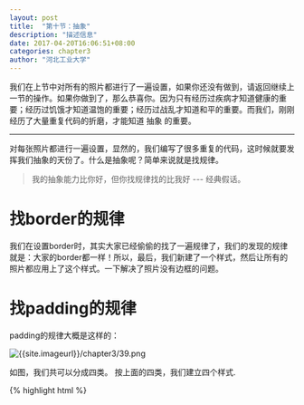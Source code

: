 ```yaml
---
layout: post
title:  "第十节：抽象"
description: "描述信息"
date: 2017-04-20T16:06:51+08:00
categories: chapter3
author: "河北工业大学"
---
```

我们在上节中对所有的照片都进行了一遍设置，如果你还没有做到，请返回继续上一节的操作。如果你做到了，那么恭喜你。因为只有经历过疾病才知道健康的重要；经历过饥饿才知道温饱的重要；经历过战乱才知道和平的重要。而我们，刚刚经历了大量重复代码的折磨，才能知道 抽象 的重要。

<hr />
对每张照片都进行一遍设置，显然的，我们编写了很多重复的代码，这时候就要发挥我们抽象的天份了。什么是抽象呢？简单来说就是找规律。

> 我的抽象能力比你好，但你找规律找的比我好 --- 经典假话。

# 找border的规律

我们在设置border时，其实大家已经偷偷的找了一遍规律了，我们的发现的规律就是：大家的border都一样！所以，最后，我们新建了一个样式，然后让所有的照片都应用上了这个样式。一下解决了照片没有边框的问题。


# 找padding的规律

padding的规律大概是这样的：

![{{site.imageurl}}/chapter3/39.png]({{site.imageurl}}/chapter3/39.png)

如图，我们共可以分成四类。
按上面的四类，我们建立四个样式.

{% highlight html %}
    <style type="text/css">
        /* 这里是样式表中的注释 */
        /* 左浮动 */
        .left {
            float: left;
        }
        
        /* 清除浮动影响 */
        .clear {
            clear: left;
        }
        
        /* 为照片设置统一border */
        .photoBorder {
            border-width: 10px;
            border-style: solid;;
            border-color: #060504;
        }

        .paddingStyle1 {

        }

        .paddingStyle2 {

        }

        .paddingStyle3 {

        }

        .paddingStyle4 {
            
        }
    </style>
{% endhighlight %}

然后，依次调整每个样式并应用：

## paddingStyle1
此样式，我们在进行第一张照片的`padding`定制时，已经设计过了，计上面各8px 左右各12px.
{% highlight css %}
        .paddingStyle1 {
            padding:8px 12px;
        }
{% endhighlight %}

然后，我们应用到对应的盒子上。

{% highlight html %}
<!DOCTYPE html>
<html lang="zh-hans">

<head>
    <meta charset="UTF-8">
    <title>照片墙</title>
    
    <!-- 以下是CSS代码，放到<style>标签中 -->
    <style type="text/css">
        /* 这里是样式表中的注释 */
        /* 左浮动 */
        .left {
            float: left;
        }
        
        /* 清除浮动影响 */
        .clear {
            clear: left;
        }
        
        /* 为照片设置统一border */
        .photoBorder {
            border-width: 10px;
            border-style: solid;;
            border-color: #060504;
        }

        .paddingStyle1 {
            padding:8px 12px;
        }

        .paddingStyle2 {

        }

        .paddingStyle3 {

        }

        .paddingStyle4 {

        }
    </style>
</head>

<body>
    <!-- 画一个大框 -->
    <div>
        <!-- 行1 -->
        <div>
            <!-- 1.1 -->
            <div class="left">
                <!-- 1.1.1 -->
                <div>
                    <!-- 1.1.1.1 -->
                    <div class="left photoBorder paddingStyle1"><img src="1.png" /></div>
                    <!-- 1.1.1.2 -->
                    <div class="left photoBorder paddingStyle1"><img src="2.png" /></div>
                    <!-- clear -->
                    <div class="clear"></div>
                </div>
                <!-- 1.1.2 -->
                <div class="photoBorder"><img src="3.png" /></div>
            </div>
            <!-- 1.2 -->
            <div class="left">
                <!-- 1.2.1 -->
                <div class="photoBorder paddingStyle1"><img src="4.png" /></div>
                <!-- 1.2.2 -->
                <div class="photoBorder paddingStyle1"><img src="5.png" /></div>
            </div>
            <!-- 1.3 -->
            <div class="left photoBorder"><img src="6.png" /></div>
            <!-- clear -->
            <div class="clear"></div>
        </div>
        <!-- 行2 -->
        <div>
            <!-- 2.1 -->
            <div class="left photoBorder paddingStyle1"><img src="7.png" /></div>
            <!-- 2.2 -->
            <div class="left photoBorder "><img src="8.png" /></div>
            <!-- 2.3 -->
            <div class="left photoBorder paddingStyle1"><img src="9.png" /></div>
            <!-- 2.4 -->
            <div class="left photoBorder paddingStyle1"><img src="10.png" /></div>
            <!-- clear -->
            <div class="clear"></div>
        </div>
    </div>
</body>
</html>
{% endhighlight %}

效果：

![{{site.imageurl}}/chapter3/40.png]({{site.imageurl}}/chapter3/40.png)

## paddingStyle2
上右下左均20px

{% highlight css %}
        .paddingStyle2 {
            padding:20px;
        }
{% endhighlight %}

应用到第二组盒子上
{% highlight html %}
                <!-- 1.1.2 -->
                <div class="photoBorder paddingStyle2"><img src="3.png" /></div>
{% endhighlight %}

效果：

![{{site.imageurl}}/chapter3/41.png]({{site.imageurl}}/chapter3/41.png)

## paddingStyle3
上右下左均20px

{% highlight css %}
        .paddingStyle3 {
            padding:20px;
        }
{% endhighlight %}

应用到第三组盒子上

{% highlight html %}
            <!-- 1.3 -->
            <div class="left photoBorder paddingStyle3"><img src="6.png" /></div>
{% endhighlight %}

效果：

![{{site.imageurl}}/chapter3/42.png]({{site.imageurl}}/chapter3/42.png)


## paddingStyle4
上下左右各0px

是的，由于盒子默认的就是0px,所以我们什么也不需要做。

# 抽象margin
margin抽象的时候，我们用一个小技巧：
我们首先假设，所有的盒子都在一个大盒子中（事实上也是这样的），如下图：

![{{site.imageurl}}/chapter3/43.png]({{site.imageurl}}/chapter3/43.png)

红框外面没有框进来的部分，我们用设置父盒子的padding来解决。此时，当我们给父盒子一些padding后，我们发现，竟然所有相片的margin都一样！
是的，的确是这样。

我们增加一个`img`样式, 用来对所有的相框进行设置.
{% highlight css %}
        .img {
            margin:5px;
        }
{% endhighlight %}

被将`img`样式应用于所有的照片上：

{% highlight hmtl %}
<!DOCTYPE html>
<html lang="zh-hans">

<head>
    <meta charset="UTF-8">
    <title>照片墙</title>
    
    <!-- 以下是CSS代码，放到<style>标签中 -->
    <style type="text/css">
        /* 这里是样式表中的注释 */
        /* 左浮动 */
        .left {
            float: left;
        }
        
        /* 清除浮动影响 */
        .clear {
            clear: left;
        }
        
        /* 为照片设置统一border */
        .photoBorder {
            border-width: 10px;
            border-style: solid;;
            border-color: #060504;
        }

        .paddingStyle1 {
            padding:8px 12px;
        }

        .paddingStyle2 {
            padding:20px;
        }

        .paddingStyle3 {
            padding:20px;
        }

        .paddingStyle4 {

        }

        .img {

        }
    </style>
</head>

<body>
    <!-- 画一个大框 -->
    <div>
        <!-- 行1 -->
        <div>
            <!-- 1.1 -->
            <div class="left">
                <!-- 1.1.1 -->
                <div>
                    <!-- 1.1.1.1 -->
                    <div class="left photoBorder paddingStyle1 img"><img src="1.png" /></div>
                    <!-- 1.1.1.2 -->
                    <div class="left photoBorder paddingStyle1 img"><img src="2.png" /></div>
                    <!-- clear -->
                    <div class="clear"></div>
                </div>
                <!-- 1.1.2 -->
                <div class="photoBorder paddingStyle2 img"><img src="3.png" /></div>
            </div>
            <!-- 1.2 -->
            <div class="left">
                <!-- 1.2.1 -->
                <div class="photoBorder paddingStyle1 img"><img src="4.png" /></div>
                <!-- 1.2.2 -->
                <div class="photoBorder paddingStyle1 img"><img src="5.png" /></div>
            </div>
            <!-- 1.3 -->
            <div class="left photoBorder paddingStyle3 img"><img src="6.png" /></div>
            <!-- clear -->
            <div class="clear"></div>
        </div>
        <!-- 行2 -->
        <div>
            <!-- 2.1 -->
            <div class="left photoBorder paddingStyle1 img"><img src="7.png" /></div>
            <!-- 2.2 -->
            <div class="left photoBorder img"><img src="8.png" /></div>
            <!-- 2.3 -->
            <div class="left photoBorder paddingStyle1 img"><img src="9.png" /></div>
            <!-- 2.4 -->
            <div class="left photoBorder paddingStyle1 img"><img src="10.png" /></div>
            <!-- clear -->
            <div class="clear"></div>
        </div>
    </div>
</body>

</html>
{% endhighlight %}

效果：

![{{site.imageurl}}/chapter3/44.png]({{site.imageurl}}/chapter3/44.png)

至此，一个照片墙的模样就出来了。
